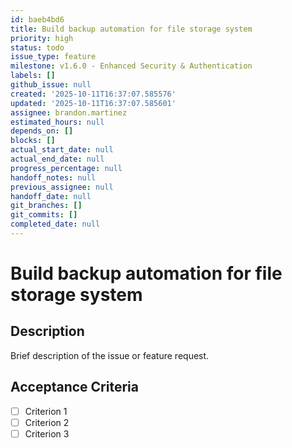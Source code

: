 ```yaml
---
id: baeb4bd6
title: Build backup automation for file storage system
priority: high
status: todo
issue_type: feature
milestone: v1.6.0 - Enhanced Security & Authentication
labels: []
github_issue: null
created: '2025-10-11T16:37:07.585576'
updated: '2025-10-11T16:37:07.585601'
assignee: brandon.martinez
estimated_hours: null
depends_on: []
blocks: []
actual_start_date: null
actual_end_date: null
progress_percentage: null
handoff_notes: null
previous_assignee: null
handoff_date: null
git_branches: []
git_commits: []
completed_date: null
---
```


# Build backup automation for file storage system

## Description

Brief description of the issue or feature request.

## Acceptance Criteria

- [ ] Criterion 1
- [ ] Criterion 2
- [ ] Criterion 3
